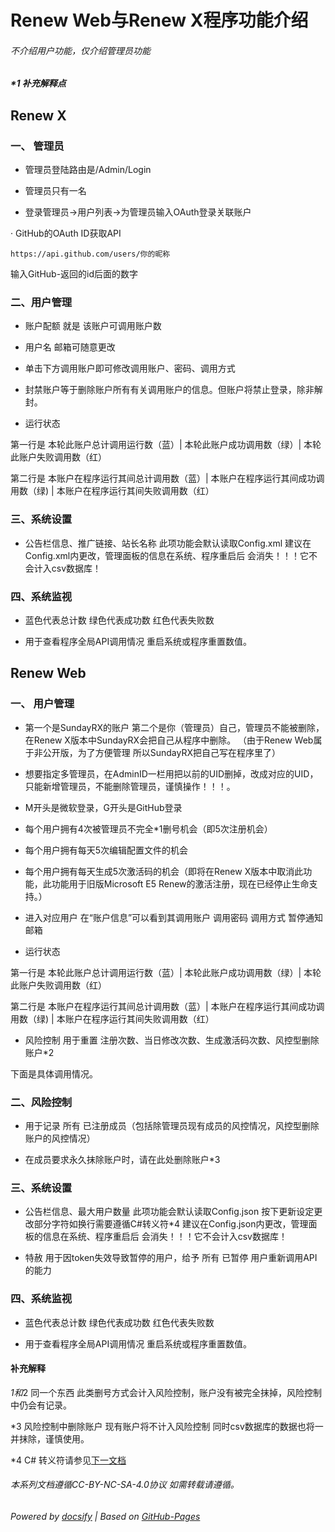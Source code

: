 # Renew Web与Renew X程序功能介绍

###### 不介绍用户功能，仅介绍管理员功能

##### *1 补充解释点


## Renew X

### 一、 管理员

- 管理员登陆路由是/Admin/Login

- 管理员只有一名

- 登录管理员->用户列表->为管理员输入OAuth登录关联账户

· GitHub的OAuth ID获取API
~~~
https://api.github.com/users/你的昵称
~~~
输入GitHub-返回的id后面的数字

### 二、用户管理

- 账户配额 就是 该账户可调用账户数

- 用户名 邮箱可随意更改

- 单击下方调用账户即可修改调用账户、密码、调用方式

- 封禁账户等于删除账户所有有关调用账户的信息。但账户将禁止登录，除非解封。

- 运行状态 
 
第一行是 本轮此账户总计调用运行数（蓝）| 本轮此账户成功调用数（绿）| 本轮此账户失败调用数（红）

第二行是 本账户在程序运行其间总计调用数（蓝）| 本账户在程序运行其间成功调用数（绿) | 本账户在程序运行其间失败调用数（红）

### 三、系统设置

- 公告栏信息、推广链接、站长名称 此项功能会默认读取Config.xml 建议在Config.xml内更改，管理面板的信息在系统、程序重启后 会消失！！！它不会计入csv数据库！

### 四、系统监视

- 蓝色代表总计数 绿色代表成功数 红色代表失败数

- 用于查看程序全局API调用情况 重启系统或程序重置数值。



## Renew Web

### 一、 用户管理 

- 第一个是SundayRX的账户 第二个是你（管理员）自己，管理员不能被删除，在Renew X版本中SundayRX会把自己从程序中删除。
（由于Renew Web属于非公开版，为了方便管理 所以SundayRX把自己写在程序里了）

- 想要指定多管理员，在AdminID一栏用把以前的UID删掉，改成对应的UID，只能新增管理员，不能删除管理员，谨慎操作！！！。

- M开头是微软登录，G开头是GitHub登录

- 每个用户拥有4次被管理员不完全*1删号机会（即5次注册机会）

- 每个用户拥有每天5次编辑配置文件的机会

- 每个用户拥有每天生成5次激活码的机会（即将在Renew X版本中取消此功能，此功能用于旧版Microsoft E5 Renew的激活注册，现在已经停止生命支持。）

- 进入对应用户 在“账户信息”可以看到其调用账户 调用密码 调用方式 暂停通知邮箱

- 运行状态 
 
第一行是 本轮此账户总计调用运行数（蓝）| 本轮此账户成功调用数（绿）| 本轮此账户失败调用数（红）

第二行是 本账户在程序运行其间总计调用数（蓝）| 本账户在程序运行其间成功调用数（绿) | 本账户在程序运行其间失败调用数（红）

- 风险控制 用于重置 注册次数、当日修改次数、生成激活码次数、风控型删除账户*2

下面是具体调用情况。


### 二、风险控制

- 用于记录 所有 已注册成员（包括除管理员现有成员的风控情况，风控型删除账户的风控情况）

- 在成员要求永久抹除账户时，请在此处删除账户*3


### 三、系统设置

- 公告栏信息、最大用户数量 此项功能会默认读取Config.json 按下更新设定更改部分字符如换行需要遵循C#转义符*4 建议在Config.json内更改，管理面板的信息在系统、程序重启后 会消失！！！它不会计入csv数据库！

- 特赦 用于因token失效导致暂停的用户，给予 所有 已暂停 用户重新调用API的能力


### 四、系统监视

- 蓝色代表总计数 绿色代表成功数 红色代表失败数

- 用于查看程序全局API调用情况 重启系统或程序重置数值。


#### 补充解释

*1和*2 同一个东西 此类删号方式会计入风险控制，账户没有被完全抹掉，风险控制 中仍会有记录。

*3 风险控制中删除账户 现有账户将不计入风险控制 同时csv数据库的数据也将一并抹除，谨慎使用。

*4 C# 转义符请参见[下一文档](CSharpSymbol.md)


###### 本系列文档遵循CC-BY-NC-SA-4.0协议 如需转载请遵循。

###### Powered by [docsify](https://docsify.js.org/#/zh-cn/) | Based on [GitHub-Pages](https://github.com/leeskyler-top/Microsoft365-E5Developer-Renew-Web-Docs/)
